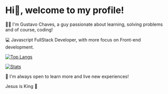 # Hi👋, welcome to my profile!

🧑🏻 I'm Gustavo Chaves, a guy passionate about learning, solving problems and of course, coding!

💻 Javascript FullStack Developer, with more focus on Front-end development.

[![Top Langs](https://github-readme-stats.vercel.app/api/top-langs/?username=gustavonikov)](https://github.com/gustavonikov/github-readme-stats)


[![Stats](https://github-readme-stats.vercel.app/api/?username=gustavonikov)](https://github.com/gustavonikov/github-readme-stats)


📍 I'm always open to learn more and live new experiences!

Jesus is King 👑
